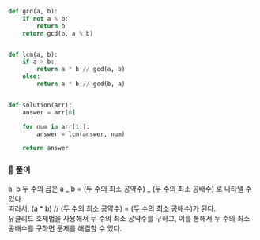 ```py
def gcd(a, b):
    if not a % b:
        return b
    return gcd(b, a % b)


def lcm(a, b):
    if a > b:
        return a * b // gcd(a, b)
    else:
        return a * b // gcd(b, a)


def solution(arr):
    answer = arr[0]

    for num in arr[1:]:
        answer = lcm(answer, num)

    return answer
```

### 📌 풀이

a, b 두 수의 곱은 a _ b = (두 수의 최소 공약수) _ (두 수의 최소 공배수) 로 나타낼 수 있다.  
따라서, (a \* b) // (두 수의 최소 공약수) = (두 수의 최소 공배수)가 된다.  
유클리드 호제법을 사용해서 두 수의 최소 공약수를 구하고, 이를 통해서 두 수의 최소 공배수를 구하면 문제를 해결할 수 있다.
